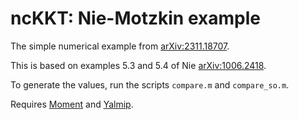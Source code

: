 # ncKKT: Nie-Motzkin example

The simple numerical example from [arXiv:2311.18707](https://arxiv.org/abs/2311.18707).

This is based on examples 5.3 and 5.4 of Nie [arXiv:1006.2418](https://arxiv.org/pdf/1006.2418.pdf).

To generate the values, run the scripts `compare.m` and `compare_so.m`.

Requires [Moment](https://github.com/ajpgarner/Moment) and [Yalmip](https://yalmip.github.io/).
